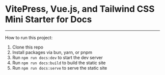 # VitePress, Vue.js, and Tailwind CSS Mini Starter for Docs

---
How to run this project:

1. Clone this repo
2. Install packages via bun, yarn, or pnpm
3. Run `npm run docs:dev` to start the dev server
4. Run `npm run docs:build` to build the static site
5. Run `npm run docs:serve` to serve the static site